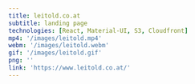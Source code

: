 ```yaml
---
title: leitold.co.at
subtitle: landing page
technologies: [React, Material-UI, S3, Cloudfront]
mp4: '/images/leitold.mp4'
webm: '/images/leitold.webm'
gif: '/images/leitold.gif'
png: ''
link: 'https://www.leitold.co.at/'
---
```

